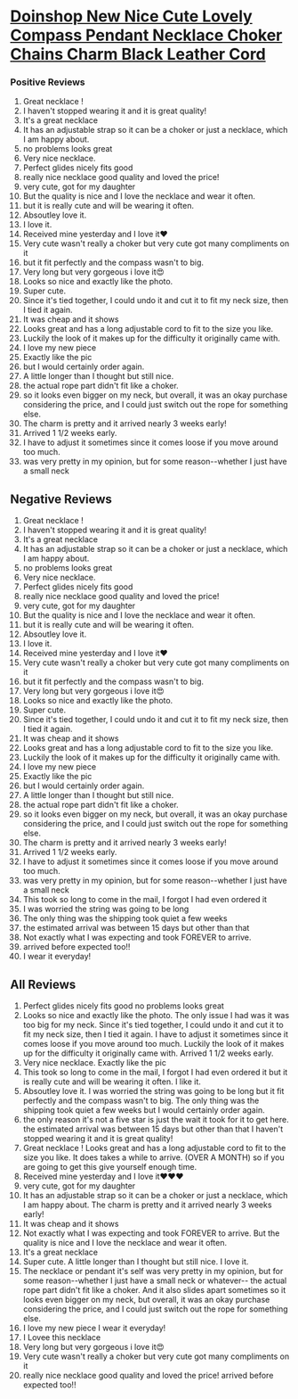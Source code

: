 # [Doinshop New Nice Cute Lovely Compass Pendant Necklace Choker Chains Charm Black Leather Cord](https://products.checkmycream.com/products/Doinshop-New-Nice-Cute-Lovely-Compass-Pendant-Necklace-Choker-Chains-Charm-Black-Leather-Cord.html)

### Positive Reviews

<ol>
      <li>Great necklace !</li>
      <li>I haven&#x27;t stopped wearing it and it is great quality!</li>
      <li>It&#x27;s a great necklace</li>
      <li>It has an adjustable strap so it can be a choker or just a necklace, which I am happy about.</li>
      <li>no problems looks great</li>
      <li>Very nice necklace.</li>
      <li>Perfect glides nicely fits good</li>
      <li>really nice necklace good quality and loved the price!</li>
      <li>very cute, got for my daughter</li>
      <li>But the quality is nice and I love the necklace and wear it often.</li>
      <li>but it is really cute and will be wearing it often.</li>
      <li>Absoutley love it.</li>
      <li>I love it.</li>
      <li>Received mine yesterday and I love it❤</li>
      <li>Very cute wasn&#x27;t really a choker but very cute got many compliments on it</li>
      <li>but it fit perfectly and the compass wasn&#x27;t to big.</li>
      <li>Very long but very gorgeous i love it😍</li>
      <li>Looks so nice and exactly like the photo.</li>
      <li>Super cute.</li>
      <li>Since it&#x27;s tied together, I could undo it and cut it to fit my neck size, then I tied it again.</li>
      <li>It was cheap and it shows</li>
      <li>Looks great and has a long adjustable cord to fit to the size you like.</li>
      <li>Luckily the look of it makes up for the difficulty it originally came with.</li>
      <li>I love my new piece</li>
      <li>Exactly like the pic</li>
      <li>but I would certainly order again.</li>
      <li>A little longer than I thought but still nice.</li>
      <li>the actual rope part didn&#x27;t fit like a choker.</li>
      <li>so it looks even bigger on my neck, but overall, it was an okay purchase considering the price, and I could just switch out the rope for something else.</li>
      <li>The charm is pretty and it arrived nearly 3 weeks early!</li>
      <li>Arrived 1 1/2 weeks early.</li>
      <li>I have to adjust it sometimes since it comes loose if you move around too much.</li>
      <li>was very pretty in my opinion, but for some reason--whether I just have a small neck</li>
</ol>


<h2>Negative Reviews</h2>
<ol>
<li> Great necklace !</li>
<li> I haven&#x27;t stopped wearing it and it is great quality!</li>
<li> It&#x27;s a great necklace</li>
<li> It has an adjustable strap so it can be a choker or just a necklace, which I am happy about.</li>
<li> no problems looks great</li>
<li> Very nice necklace.</li>
<li> Perfect glides nicely fits good</li>
<li> really nice necklace good quality and loved the price!</li>
<li> very cute, got for my daughter</li>
<li> But the quality is nice and I love the necklace and wear it often.</li>
<li> but it is really cute and will be wearing it often.</li>
<li> Absoutley love it.</li>
<li> I love it.</li>
<li> Received mine yesterday and I love it❤</li>
<li> Very cute wasn&#x27;t really a choker but very cute got many compliments on it</li>
<li> but it fit perfectly and the compass wasn&#x27;t to big.</li>
<li> Very long but very gorgeous i love it😍</li>
<li> Looks so nice and exactly like the photo.</li>
<li> Super cute.</li>
<li> Since it&#x27;s tied together, I could undo it and cut it to fit my neck size, then I tied it again.</li>
<li> It was cheap and it shows</li>
<li> Looks great and has a long adjustable cord to fit to the size you like.</li>
<li> Luckily the look of it makes up for the difficulty it originally came with.</li>
<li> I love my new piece</li>
<li> Exactly like the pic</li>
<li> but I would certainly order again.</li>
<li> A little longer than I thought but still nice.</li>
<li> the actual rope part didn&#x27;t fit like a choker.</li>
<li> so it looks even bigger on my neck, but overall, it was an okay purchase considering the price, and I could just switch out the rope for something else.</li>
<li> The charm is pretty and it arrived nearly 3 weeks early!</li>
<li> Arrived 1 1/2 weeks early.</li>
<li> I have to adjust it sometimes since it comes loose if you move around too much.</li>
<li> was very pretty in my opinion, but for some reason--whether I just have a small neck</li>
<li> This took so long to come in the mail, I forgot I had even ordered it</li>
<li> I was worried the string was going to be long</li>
<li> The only thing was the shipping took quiet a few weeks</li>
<li> the estimated arrival was between 15 days but other than that</li>
<li> Not exactly what I was expecting and took FOREVER to arrive.</li>
<li> arrived before expected too!!</li>
<li> I wear it everyday!</li>
</ol>

<h2>All Reviews</h2>

<ol>
    <li> Perfect glides nicely fits good no problems looks great</li>
    <li> Looks so nice and exactly like the photo. The only issue I had was it was too big for my neck. Since it&#x27;s tied together, I could undo it and cut it to fit my neck size, then I tied it again. I have to adjust it sometimes since it comes loose if you move around too much. Luckily the look of it makes up for the difficulty it originally came with. Arrived 1 1/2 weeks early.</li>
    <li> Very nice necklace. Exactly like the pic</li>
    <li> This took so long to come in the mail, I forgot I had even ordered it but it is really cute and will be wearing it often. I like it.</li>
    <li> Absoutley love it. I was worried the string was going to be long but it fit perfectly and the compass wasn&#x27;t to big. The only thing was the shipping took quiet a few weeks but I would certainly order again.</li>
    <li> the only reason it&#x27;s not a five star is just the wait it took for it to get here. the estimated arrival was between 15 days but other than that I haven&#x27;t stopped wearing it and it is great quality!</li>
    <li> Great necklace ! Looks great and has a long adjustable cord to fit to the size you like. It does takes a while to arrive. (OVER A MONTH) so if you are going to get this give yourself enough time.</li>
    <li> Received mine yesterday and I love it❤️❤️❤️</li>
    <li> very cute, got for my daughter</li>
    <li> It has an adjustable strap so it can be a choker or just a necklace, which I am happy about. The charm is pretty and it arrived nearly 3 weeks early!</li>
    <li> It was cheap and it shows</li>
    <li> Not exactly what I was expecting and took FOREVER to arrive. But the quality is nice and I love the necklace and wear it often.</li>
    <li> It&#x27;s a great necklace</li>
    <li> Super cute. A little longer than I thought but still nice. I love it.</li>
    <li> The necklace or pendant it&#x27;s self was very pretty in my opinion, but for some reason--whether I just have a small neck or whatever-- the actual rope part didn&#x27;t fit like a choker. And it also slides apart sometimes so it looks even bigger on my neck, but overall, it was an okay purchase considering the price, and I could just switch out the rope for something else.</li>
    <li> I love my new piece I wear it everyday!</li>
    <li> I Lovee this necklace</li>
    <li> Very long but very gorgeous i love it😍</li>
    <li> Very cute wasn&#x27;t really a choker but very cute got many compliments on it</li>
    <li> really nice necklace good quality and loved the price! arrived before expected too!!</li>
</ol>




